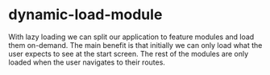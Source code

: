 # dynamic-load-module
With lazy loading we can split our application to feature modules and load them on-demand. The main benefit is that initially we can only load what the user expects to see at the start screen. The rest of the modules are only loaded when the user navigates to their routes.
